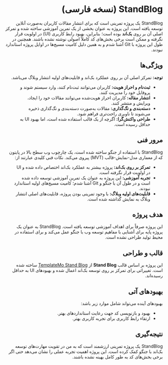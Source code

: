 <div dir="rtl">

# StandBlog (نسخه فارسی)

StandBlog یک پروژه تمرینی است که برای انتشار مقالات کاربران به‌صورت آنلاین توسعه یافته است. این پروژه به عنوان بخشی از یک تمرین آموزشی ساخته شده و تمرکز اصلی آن بر روی **بک‌اند** بوده است؛ بنابراین، بهبود رابط کاربری (UI) در اولویت قرار نگرفته و ممکن است برخی بخش‌های کد کاملاً اصولی نوشته نشده باشند. همچنین در طول این پروژه با Git آشنا شدم و به همین دلیل کامیت مسیج‌ها در اوایل پروژه استاندارد نبودند.

## ویژگی‌ها

**توجه:** تمرکز اصلی آن بر روی عملکرد بک‌اند و قابلیت‌های اولیه انتشار وبلاگ می‌باشد.

- **ثبت‌نام و احراز هویت:** کاربران می‌توانند ثبت‌نام کنند، وارد سیستم شوند و پروفایل خود را مدیریت کنند.
- **انتشار مقاله:** کاربران احراز هویت‌شده می‌توانند مقالات خود را ایجاد، ویرایش و منتشر کنند.
- **دسته‌بندی و تگ‌گذاری:** مقالات به‌صورت دسته‌بندی و تگ‌گذاری ذخیره می‌شوند تا ناوبری راحت‌تری فراهم شود.
- **طراحی واکنش‌گرا:** اگرچه از یک قالب استفاده شده است، اما بهبود UI به حداقل رسیده است.

## مرور فنی

StandBlog با استفاده از جنگو ساخته شده است، یک چارچوب وب سطح بالا در پایتون که از معماری مدل-نمایش-قالب (MVT) پیروی می‌کند. نکات فنی کلیدی عبارتند از:

- **تمرکز بر روی بک‌اند:** پروژه بیشتر به عملکرد بک‌اند اختصاص داده شده و UI در اولویت قرار نگرفته است.
- **تجربه آموزشی:** این پروژه به عنوان یک تمرین آموزشی توسعه داده شده است و در طول آن با جنگو و Git آشنا شدم؛ کامیت مسیج‌های اولیه استاندارد نبودند.
- **قابلیت‌های اولیه وبلاگ:** با وجود تمرینی بودن پروژه، قابلیت‌های اصلی انتشار وبلاگ به نمایش گذاشته شده است.

## هدف پروژه

این پروژه صرفاً برای اهداف آموزشی توسعه یافته است. StandBlog به عنوان یک پروژه پایه برای آشنایی با مفاهیم توسعه وب با جنگو عمل می‌کند و برای استفاده در محیط تولید طراحی نشده است.

## قالب و طراحی

این پروژه بر اساس قالب **Stand Blog** از [TemplateMo Stand Blog](https://templatemo.com/tm-551-stand-blog) ساخته شده است. تغییراتی برای تمرکز بر روی توسعه بک‌اند اعمال شده و بهبودهای UI به حداقل رسیده‌اند.

## بهبودهای آتی

بهبودهای آینده می‌تواند شامل موارد زیر باشد:

- بهبود و بازنویسی کد جهت رعایت استانداردهای بهتر.
- ارتقاء رابط کاربری برای تجربه کاربری بهتر.

## نتیجه‌گیری

StandBlog یک پروژه تمرینی ارزشمند است که به من در تقویت مهارت‌های توسعه بک‌اند با جنگو کمک کرده است. این پروژه اهمیت تجربه عملی را نشان می‌دهد حتی اگر برخی بخش‌های کد به طور کامل بهینه نشده باشند.
</div>